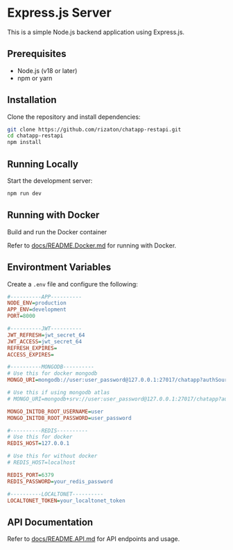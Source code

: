 # Express.js Server

This is a simple Node.js backend application using Express.js.

## Prerequisites

- Node.js (v18 or later)
- npm or yarn

## Installation

Clone the repository and install dependencies:

```sh
git clone https://github.com/rizaton/chatapp-restapi.git
cd chatapp-restapi
npm install
```

## Running Locally

Start the development server:

```sh
npm run dev
```

## Running with Docker

Build and run the Docker container

Refer to [docs/README.Docker.md](docs/README.Docker.md) for running with Docker.

## Environtment Variables

Create a `.env` file and configure the following:

```ini
#----------APP----------
NODE_ENV=production
APP_ENV=development
PORT=8000

#----------JWT----------
JWT_REFRESH=jwt_secret_64
JWT_ACCESS=jwt_secret_64
REFRESH_EXPIRES=
ACCESS_EXPIRES=

#----------MONGODB----------
# Use this for docker mongodb
MONGO_URI=mongodb://user:user_password@127.0.0.1:27017/chatapp?authSource=user

# Use this if using mongodb atlas
# MONGO_URI=mongodb+srv://user:user_password@127.0.0.1:27017/chatapp?authSource=user

MONGO_INITDB_ROOT_USERNAME=user
MONGO_INITDB_ROOT_PASSWORD=user_password

#----------REDIS----------
# Use this for docker
REDIS_HOST=127.0.0.1

# Use this for without docker
# REDIS_HOST=localhost

REDIS_PORT=6379
REDIS_PASSWORD=your_redis_password

#----------LOCALTONET----------
LOCALTONET_TOKEN=your_localtonet_token
```

## API Documentation

Refer to [docs/README.API.md](docs/README.API.md) for API endpoints and usage.
